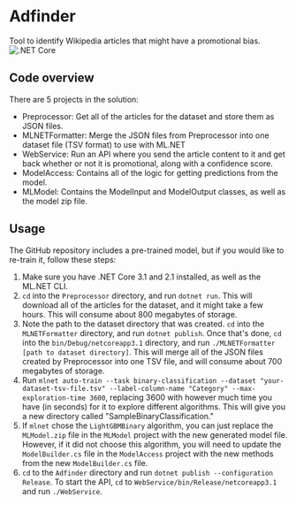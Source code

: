 # Adfinder

Tool to identify Wikipedia articles that might have a promotional bias.
![.NET Core](https://github.com/Merlin04/Adfinder/workflows/.NET%20Core/badge.svg)

## Code overview

There are 5 projects in the solution:

 - Preprocessor: Get all of the articles for the dataset and store them as JSON files.
 - MLNETFormatter: Merge the JSON files from Preprocessor into one dataset file (TSV format) to use with ML.NET
 - WebService: Run an API where you send the article content to it and get back whether or not it is promotional, along with a confidence score.
 - ModelAccess: Contains all of the logic for getting predictions from the model.
 - MLModel: Contains the ModelInput and ModelOutput classes, as well as the model zip file.

## Usage

The GitHub repository includes a pre-trained model, but if you would like to re-train it, follow these steps:

1. Make sure you have .NET Core 3.1 and 2.1 installed, as well as the ML.NET CLI.
2. `cd` into the `Preprocessor` directory, and run `dotnet run`. This will download all of the articles for the dataset, and it might take a few hours. This will consume about 800 megabytes of storage.
3. Note the path to the dataset directory that was created. `cd` into the `MLNETFormatter` directory, and run `dotnet publish`. Once that's done, `cd` into the `bin/Debug/netcoreapp3.1` directory, and run `./MLNETFormatter [path to dataset directory]`. This will merge all of the JSON files created by Preprocessor into one TSV file, and will consume about 700 megabytes of storage. 
4. Run `mlnet auto-train --task binary-classification --dataset "your-dataset-tsv-file.tsv" --label-column-name "Category" --max-exploration-time 3600`, replacing 3600 with however much time you have (in seconds) for it to explore different algorithms. This will give you a new directory called "SampleBinaryClassification."
5. If `mlnet` chose the `LightGBMBinary` algorithm, you can just replace the `MLModel.zip` file in the `MLModel` project with the new generated model file. However, if it did not choose this algorithm, you will need to update the `ModelBuilder.cs` file in the `ModelAccess` project with the new methods from the new `ModelBuilder.cs` file.
6. `cd` to the `Adfinder` directory and run `dotnet publish --configuration Release`. To start the API, `cd` to `WebService/bin/Release/netcoreapp3.1` and run `./WebService`.
